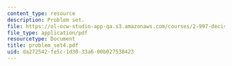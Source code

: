```yaml
---
content_type: resource
description: Problem set.
file: https://ol-ocw-studio-app-qa.s3.amazonaws.com/courses/2-997-decision-making-in-large-scale-systems-spring-2004/da272542fe5c1d3033a600b027538423_problem_set4.pdf
file_type: application/pdf
resourcetype: Document
title: problem_set4.pdf
uid: da272542-fe5c-1d30-33a6-00b027538423
---
```

